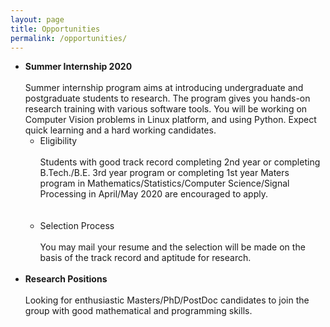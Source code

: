 ```yaml
---
layout: page
title: Opportunities
permalink: /opportunities/
---
```


* **Summer Internship 2020**
  <br/><br/>
Summer internship program aims at introducing undergraduate and postgraduate students to research. The program gives you hands-on research training with various software tools.  You will be working on Computer Vision problems in Linux platform, and using Python. Expect quick learning and a hard working candidates.
  * Eligibility
  <br/><br/>
  Students with good track record completing 2nd year or completing B.Tech./B.E. 3rd year program or completing 1st year  Maters program in Mathematics/Statistics/Computer Science/Signal Processing in April/May 2020 are encouraged to apply.  
  <br/><br/>
  * Selection Process
  <br/><br/>
   You may mail your resume and the selection will be made on the basis of the track record and aptitude for research.
   <br/><br/>
* **Research Positions**
  <br/><br/>
Looking for enthusiastic Masters/PhD/PostDoc candidates to join the group with good mathematical and programming skills.
